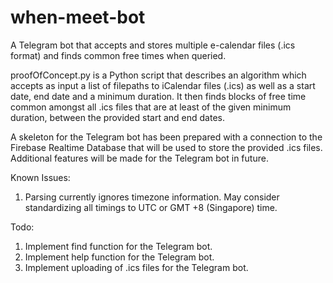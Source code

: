 # when-meet-bot
A Telegram bot that accepts and stores multiple e-calendar files (.ics format) and finds common free times when queried.

proofOfConcept.py is a Python script that describes an algorithm which accepts as input a list of filepaths to iCalendar files (.ics) as well as a start date, end date and a minimum duration. It then finds blocks of free time common amongst all .ics files that are at least of the given minimum duration, between the provided start and end dates.

A skeleton for the Telegram bot has been prepared with a connection to the Firebase Realtime Database that will be used to store the provided .ics files. Additional features will be made for the Telegram bot in future.

Known Issues:
1) Parsing currently ignores timezone information. May consider standardizing all timings to UTC or GMT +8 (Singapore) time.

Todo:
1) Implement find function for the Telegram bot.
2) Implement help function for the Telegram bot.
3) Implement uploading of .ics files for the Telegram bot.
